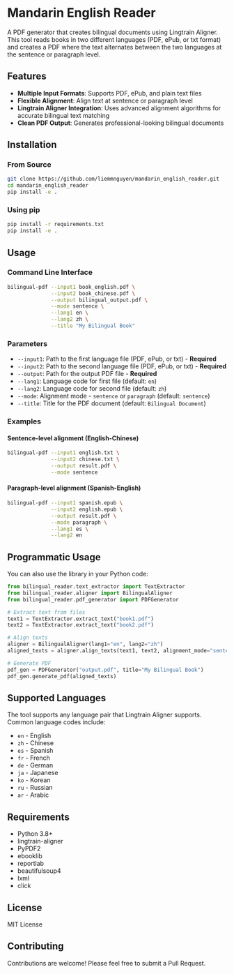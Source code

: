 # Mandarin English Reader

A PDF generator that creates bilingual documents using Lingtrain Aligner. This tool reads books in two different languages (PDF, ePub, or txt format) and creates a PDF where the text alternates between the two languages at the sentence or paragraph level.

## Features

- **Multiple Input Formats**: Supports PDF, ePub, and plain text files
- **Flexible Alignment**: Align text at sentence or paragraph level
- **Lingtrain Aligner Integration**: Uses advanced alignment algorithms for accurate bilingual text matching
- **Clean PDF Output**: Generates professional-looking bilingual documents

## Installation

### From Source

```bash
git clone https://github.com/liemmnguyen/mandarin_english_reader.git
cd mandarin_english_reader
pip install -e .
```

### Using pip

```bash
pip install -r requirements.txt
pip install -e .
```

## Usage

### Command Line Interface

```bash
bilingual-pdf --input1 book_english.pdf \
              --input2 book_chinese.pdf \
              --output bilingual_output.pdf \
              --mode sentence \
              --lang1 en \
              --lang2 zh \
              --title "My Bilingual Book"
```

### Parameters

- `--input1`: Path to the first language file (PDF, ePub, or txt) - **Required**
- `--input2`: Path to the second language file (PDF, ePub, or txt) - **Required**
- `--output`: Path for the output PDF file - **Required**
- `--lang1`: Language code for first file (default: `en`)
- `--lang2`: Language code for second file (default: `zh`)
- `--mode`: Alignment mode - `sentence` or `paragraph` (default: `sentence`)
- `--title`: Title for the PDF document (default: `Bilingual Document`)

### Examples

#### Sentence-level alignment (English-Chinese)

```bash
bilingual-pdf --input1 english.txt \
              --input2 chinese.txt \
              --output result.pdf \
              --mode sentence
```

#### Paragraph-level alignment (Spanish-English)

```bash
bilingual-pdf --input1 spanish.epub \
              --input2 english.epub \
              --output result.pdf \
              --mode paragraph \
              --lang1 es \
              --lang2 en
```

## Programmatic Usage

You can also use the library in your Python code:

```python
from bilingual_reader.text_extractor import TextExtractor
from bilingual_reader.aligner import BilingualAligner
from bilingual_reader.pdf_generator import PDFGenerator

# Extract text from files
text1 = TextExtractor.extract_text("book1.pdf")
text2 = TextExtractor.extract_text("book2.pdf")

# Align texts
aligner = BilingualAligner(lang1="en", lang2="zh")
aligned_texts = aligner.align_texts(text1, text2, alignment_mode="sentence")

# Generate PDF
pdf_gen = PDFGenerator("output.pdf", title="My Bilingual Book")
pdf_gen.generate_pdf(aligned_texts)
```

## Supported Languages

The tool supports any language pair that Lingtrain Aligner supports. Common language codes include:

- `en` - English
- `zh` - Chinese
- `es` - Spanish
- `fr` - French
- `de` - German
- `ja` - Japanese
- `ko` - Korean
- `ru` - Russian
- `ar` - Arabic

## Requirements

- Python 3.8+
- lingtrain-aligner
- PyPDF2
- ebooklib
- reportlab
- beautifulsoup4
- lxml
- click

## License

MIT License

## Contributing

Contributions are welcome! Please feel free to submit a Pull Request.